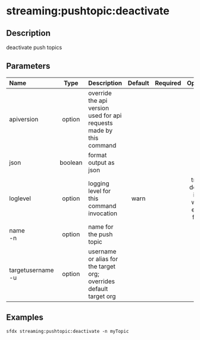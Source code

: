 <!-- This file has been generated with command 'sfdx hardis:doc:plugin:generate'. Please do not update it manually or it may be overwritten -->
# streaming:pushtopic:deactivate

## Description

deactivate push topics

## Parameters

|Name|Type|Description|Default|Required|Options|
|:---|:--:|:----------|:-----:|:------:|:-----:|
|apiversion|option|override the api version used for api requests made by this command||||
|json|boolean|format output as json||||
|loglevel|option|logging level for this command invocation|warn||trace<br/>debug<br/>info<br/>warn<br/>error<br/>fatal|
|name<br/>-n|option|name for the push topic||||
|targetusername<br/>-u|option|username or alias for the target org; overrides default target org||||

## Examples

```shell
sfdx streaming:pushtopic:deactivate -n myTopic
```


